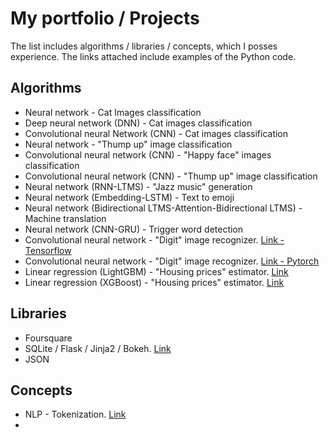 # My portfolio / Projects
The list includes algorithms / libraries / concepts, which I posses experience. The links attached include examples of the Python code.

## Algorithms

* Neural network - Cat Images classification
* Deep neural network (DNN) - Cat images classification
* Convolutional neural Network (CNN) - Cat images classification
* Neural network - "Thump up" image classification
* Convolutional neural network (CNN)  - "Happy face" images classification
* Convolutional neural network (CNN) - "Thump up" image classification
* Neural network (RNN-LTMS) - "Jazz music" generation
* Neural network (Embedding-LSTM) - Text to emoji
* Neural network (Bidirectional LTMS-Attention-Bidirectional LTMS) - Machine translation
* Neural network (CNN-GRU) - Trigger word detection
* Convolutional neural network - "Digit" image recognizer. [Link - Tensorflow](https://www.kaggle.com/tmkggl/tensorflow-cnn-hand-digit-recognizer)
* Convolutional neural network - "Digit" image recognizer. [Link - Pytorch](https://www.kaggle.com/tmkggl/pytorch-cnn-digit-recognizer)
* Linear regression (LightGBM) - "Housing prices" estimator. [Link](https://www.kaggle.com/tmkggl/lightgbm-model-crossvalidation)
* Linear regression (XGBoost) - "Housing prices" estimator. [Link](https://www.kaggle.com/tmkggl/real-estate-competition-with-xgboost)

## Libraries

* Foursquare
* SQLite / Flask / Jinja2 / Bokeh. [Link](http:)
* JSON


## Concepts

* NLP - Tokenization. [Link](example)
*
